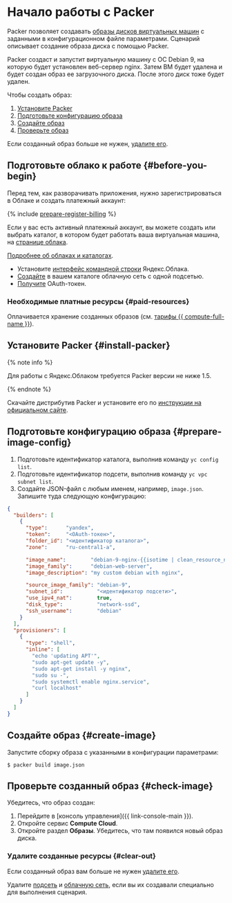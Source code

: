# Начало работы с Packer

Packer позволяет создавать [образы дисков виртуальных машин](../../compute/concepts/image.md) с заданными в конфигурационном файле параметрами. Сценарий описывает создание образа диска с помощью Packer.

Packer создаст и запустит виртуальную машину с ОС Debian 9, на которую будет установлен веб-сервер nginx. Затем ВМ будет удалена и будет создан образ ее загрузочного диска. После этого диск тоже будет удален.

Чтобы создать образ:

1. [Установите Packer](#install-packer)
1. [Подготовьте конфигурацию образа](#prepare-image-config)
1. [Создайте образ](#create-image)
1. [Проверьте образ](#check-image)

Если созданный образ больше не нужен, [удалите его](#clear-out).

## Подготовьте облако к работе {#before-you-begin}

Перед тем, как разворачивать приложения, нужно зарегистрироваться в Облаке и создать платежный аккаунт:

{% include [prepare-register-billing](../_solutions_includes/prepare-register-billing.md) %}

Если у вас есть активный платежный аккаунт, вы можете создать или выбрать каталог, в котором будет работать ваша виртуальная машина, на [странице облака](https://console.cloud.yandex.ru/cloud).
 
 [Подробнее об облаках и каталогах](../../resource-manager/concepts/resources-hierarchy.md).

* Установите [интерфейс командной строки](../../cli/quickstart.md#install) Яндекс.Облака.
* [Создайте](../../vpc/quickstart.md) в вашем каталоге облачную сеть с одной подсетью.
* [Получите](../../iam/concepts/authorization/oauth-token.md) OAuth-токен.

### Необходимые платные ресурсы {#paid-resources}

Оплачивается хранение созданных образов (см. [тарифы {{ compute-full-name }}](../../compute/pricing#prices-storage)).

## Установите Packer {#install-packer}

{% note info %}

Для работы с Яндекс.Облаком требуется Packer версии не ниже 1.5.

{% endnote %}

Скачайте дистрибутив Packer и установите его по [инструкции на официальном сайте](https://www.packer.io/intro/getting-started/install.html#precompiled-binaries).

## Подготовьте конфигурацию образа {#prepare-image-config}

1. Подготовьте идентификатор каталога, выполнив команду `yc config list`.
1. Подготовьте идентификатор подсети, выполнив команду `yc vpc subnet list`. 
1. Создайте JSON-файл с любым именем, например, `image.json`. Запишите туда следующую конфигурацию:

```json
{
  "builders": [
    {
      "type":      "yandex",
      "token":     "<OAuth-токен>",
      "folder_id": "<идентификатор каталога>",
      "zone":      "ru-central1-a",

      "image_name":        "debian-9-nginx-{{isotime | clean_resource_name}}",
      "image_family":      "debian-web-server",
      "image_description": "my custom debian with nginx",

      "source_image_family": "debian-9",
      "subnet_id":           "<идентификатор подсети>",
      "use_ipv4_nat":        true,
      "disk_type":           "network-ssd",
      "ssh_username":        "debian"
    }
  ],
  "provisioners": [
    {
      "type": "shell",
      "inline": [
        "echo 'updating APT'",
        "sudo apt-get update -y",
        "sudo apt-get install -y nginx",
        "sudo su -",
        "sudo systemctl enable nginx.service",
        "curl localhost"
      ]
    }
  ]
}

```

## Создайте образ {#create-image}

Запустите сборку образа с указанными в конфигурации параметрами:

```
$ packer build image.json
```

## Проверьте созданный образ {#check-image}

Убедитесь, что образ создан:

1. Перейдите в [консоль управления]({{ link-console-main }}).
1. Откройте сервис **Compute Cloud**.
1. Откройте раздел **Образы**. Убедитесь, что там появился новый образ диска.

### Удалите созданные ресурсы {#clear-out}

Если созданный образ вам больше не нужен [удалите его](../../compute/operations/image-control/delete.md).

Удалите [подсеть](../../vpc/operations/subnet-delete.md) и [облачную сеть](../../vpc/operations/network-delete.md), если вы их создавали специально для выполнения сценария.
